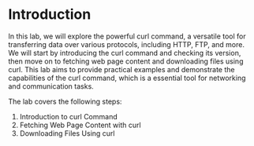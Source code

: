# Introduction

In this lab, we will explore the powerful curl command, a versatile tool for transferring data over various protocols, including HTTP, FTP, and more. We will start by introducing the curl command and checking its version, then move on to fetching web page content and downloading files using curl. This lab aims to provide practical examples and demonstrate the capabilities of the curl command, which is a essential tool for networking and communication tasks.

The lab covers the following steps:

1. Introduction to curl Command
2. Fetching Web Page Content with curl
3. Downloading Files Using curl
